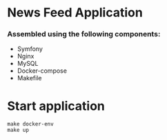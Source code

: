 # News Feed Application

### Assembled using the following components:

- Symfony
- Nginx
- MySQL
- Docker-compose
- Makefile

# Start application
```
make docker-env
make up
```
